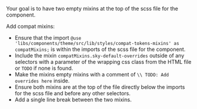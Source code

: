 Your goal is to have two empty mixins at the top of the scss file for the component.

Add compat mixins:

- Ensure that the import `@use 'libs/components/theme/src/lib/styles/compat-tokens-mixins' as compatMixins;` is within the imports of the scss file for the component.
- Include the mixin `compatMixins.sky-default-overrides` outside of any selectors with a parameter of the wrapping css class from the HTML file or `TODO` if none is found.
- Make the mixins empty mixins with a comment of `\\ TODO: Add overrides here` inside.
- Ensure both mixins are at the top of the file directly below the imports for the scss file and before any other selectors.
- Add a single line break between the two mixins.
